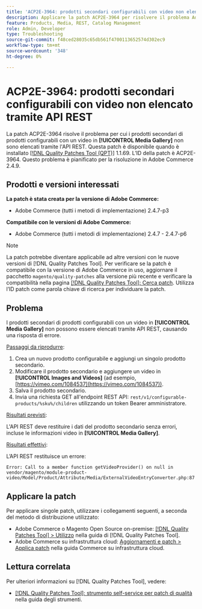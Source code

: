 ```yaml
---
title: 'ACP2E-3964: prodotti secondari configurabili con video non elencato tramite API REST'
description: Applicare la patch ACP2E-3964 per risolvere il problema Adobe Commerce, in cui i prodotti secondari di prodotti configurabili con un video in [!UICONTROL Media Gallery] non sono elencati tramite l'API REST.
feature: Products, Media, REST, Catalog Management
role: Admin, Developer
type: Troubleshooting
source-git-commit: f48ced28035c65db561f4700113652574d302ec9
workflow-type: tm+mt
source-wordcount: '348'
ht-degree: 0%

---
```



# ACP2E-3964: prodotti secondari configurabili con video non elencato tramite API REST

La patch ACP2E-3964 risolve il problema per cui i prodotti secondari di prodotti configurabili con un video in **[!UICONTROL Media Gallery]** non sono elencati tramite l&#39;API REST. Questa patch è disponibile quando è installato [[!DNL Quality Patches Tool (QPT)]](/help/tools/quality-patches-tool/quality-patches-tool-to-self-serve-quality-patches.md) 1.1.69. L’ID della patch è ACP2E-3964. Questo problema è pianificato per la risoluzione in Adobe Commerce 2.4.9.

## Prodotti e versioni interessati

**La patch è stata creata per la versione di Adobe Commerce:**

* Adobe Commerce (tutti i metodi di implementazione) 2.4.7-p3

**Compatibile con le versioni di Adobe Commerce:**

* Adobe Commerce (tutti i metodi di implementazione) 2.4.7 - 2.4.7-p6

>[!NOTE]
>
>La patch potrebbe diventare applicabile ad altre versioni con le nuove versioni di [!DNL Quality Patches Tool]. Per verificare se la patch è compatibile con la versione di Adobe Commerce in uso, aggiornare il pacchetto `magento/quality-patches` alla versione più recente e verificare la compatibilità nella pagina [[!DNL Quality Patches Tool]: Cerca patch](https://experienceleague.adobe.com/tools/commerce-quality-patches/index.html?lang=it). Utilizza l’ID patch come parola chiave di ricerca per individuare la patch.

## Problema

I prodotti secondari di prodotti configurabili con un video in **[!UICONTROL Media Gallery]** non possono essere elencati tramite API REST, causando una risposta di errore.

<u>Passaggi da riprodurre</u>:

1. Crea un nuovo prodotto configurabile e aggiungi un singolo prodotto secondario.
1. Modificare il prodotto secondario e aggiungere un video in **[!UICONTROL Images and Videos]** (ad esempio, [https://vimeo.com/1084537](https://vimeo.com/1084537)).
1. Salva il prodotto secondario.
1. Invia una richiesta GET all&#39;endpoint REST API: `rest/v1/configurable-products/%sku%/children` utilizzando un token Bearer amministratore.

<u>Risultati previsti</u>:

L&#39;API REST deve restituire i dati del prodotto secondario senza errori, incluse le informazioni video in **[!UICONTROL Media Gallery]**.

<u>Risultati effettivi</u>:

L’API REST restituisce un errore:

```
Error: Call to a member function getVideoProvider() on null in vendor/magento/module-product-video/Model/Product/Attribute/Media/ExternalVideoEntryConverter.php:87
```

## Applicare la patch

Per applicare singole patch, utilizzare i collegamenti seguenti, a seconda del metodo di distribuzione utilizzato:

* Adobe Commerce o Magento Open Source on-premise: [[!DNL Quality Patches Tool] > Utilizzo](/help/tools/quality-patches-tool/usage.md) nella guida di [!DNL Quality Patches Tool].
* Adobe Commerce su infrastruttura cloud: [Aggiornamenti e patch > Applica patch](https://experienceleague.adobe.com/docs/commerce-cloud-service/user-guide/develop/upgrade/apply-patches.html?lang=it) nella guida Commerce su infrastruttura cloud.

## Lettura correlata

Per ulteriori informazioni su [!DNL Quality Patches Tool], vedere:

* [[!DNL Quality Patches Tool]: strumento self-service per patch di qualità](/help/tools/quality-patches-tool/quality-patches-tool-to-self-serve-quality-patches.md) nella guida degli strumenti.

